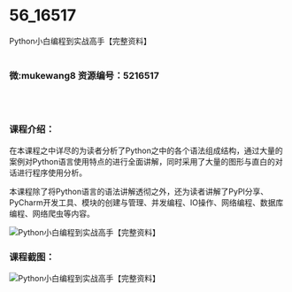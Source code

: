 # 56_16517
Python小白编程到实战高手【完整资料】
<br/></br>
<h3>微:mukewang8 资源编号：5216517</h3>
<br/></br>
<h3>课程介绍：</h3>
<p>在本课程之中详尽的为读者分析了Python之中的各个语法组成结构，通过大量的案例对Python语言使用特点的进行全面讲解，同时采用了大量的图形与直白的对话进行程序使用分析。</p>
<p>本课程除了将Python语言的语法讲解透彻之外，还为读者讲解了PyPI分享、PyCharm开发工具、模块的创建与管理、并发编程、IO操作、网络编程、数据库编程、网络爬虫等内容。</p>
<p><img src="https://www.ko996.com/wp-content/uploads/img/2020/11/1-121.png" alt="Python小白编程到实战高手【完整资料】"></p>
<div class="info-desc">
<h3>课程截图：</h3>
<p><img src="https://www.ko996.com/wp-content/uploads/img/2020/11/2-123.png" alt="Python小白编程到实战高手【完整资料】"></p>


			
</div>
